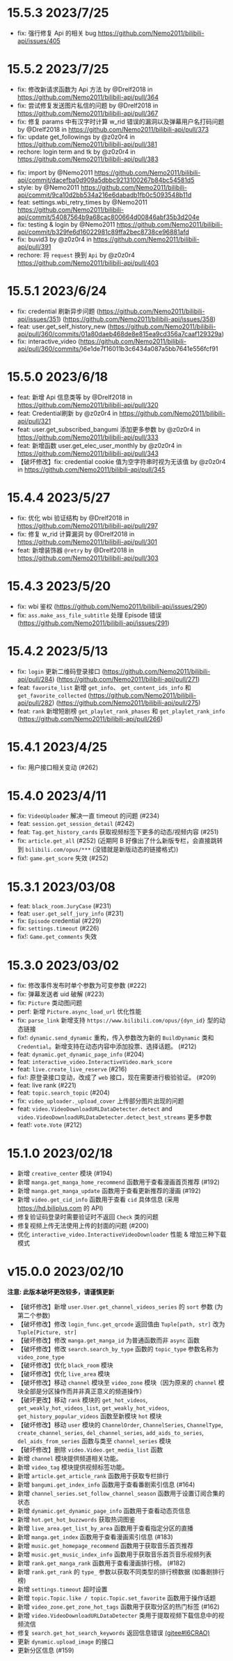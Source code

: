 # 15.5.3 2023/7/25
- fix: 强行修复 Api 的相关 bug https://github.com/Nemo2011/bilibili-api/issues/405

# 15.5.2 2023/7/25
- fix: 修改新请求函数为 Api 方法 by @Drelf2018 in https://github.com/Nemo2011/bilibili-api/pull/364
- fix: 尝试修复发送图片私信的问题 by @Drelf2018 in https://github.com/Nemo2011/bilibili-api/pull/367
- fix: 修复 params 中有汉字时计算 w_rid 错误的漏洞以及弹幕用户名打码问题 by @Drelf2018 in https://github.com/Nemo2011/bilibili-api/pull/373
- fix: update get_followings by @z0z0r4 in https://github.com/Nemo2011/bilibili-api/pull/381
- rechore: login term and tk by @z0z0r4 in https://github.com/Nemo2011/bilibili-api/pull/383
* fix: import by @Nemo2011 https://github.com/Nemo2011/bilibili-api/commit/dacefba0d909a5dbbc9213100267b84bc54581d5
* style:  by @Nemo2011 https://github.com/Nemo2011/bilibili-api/commit/9ca10d2bb534a216e6dabadb1fb0c5093548b11d
* feat: settings.wbi_retry_times by @Nemo2011 https://github.com/Nemo2011/bilibili-api/commit/54087564b9a68cac800664d00846abf35b3d204e
* fix: testing & login by @Nemo2011 https://github.com/Nemo2011/bilibili-api/commit/b329fe6d16022981c89ffa2bec8738ce96881afd
* fix: buvid3 by @z0z0r4 in https://github.com/Nemo2011/bilibili-api/pull/391
* rechore: 将 `request` 换到 `Api` by @z0z0r4 https://github.com/Nemo2011/bilibili-api/pull/403

# 15.5.1 2023/6/24

- fix: credential 刷新异步问题 (https://github.com/Nemo2011/bilibili-api/issues/351) (https://github.com/Nemo2011/bilibili-api/issues/358)
- feat: user.get_self_history_new (https://github.com/Nemo2011/bilibili-api/pull/360/commits/01a80daeb468de8e815ea9cd356a7caaf129329a)
- fix: interactive_video (https://github.com/Nemo2011/bilibili-api/pull/360/commits/)6e1de7f16011b3c6434a087a5bb7641e556fcf91

# 15.5.0 2023/6/18

- feat: 新增 Api 信息类等 by @Drelf2018 in https://github.com/Nemo2011/bilibili-api/pull/320
- feat: Credential刷新  by @z0z0r4 in https://github.com/Nemo2011/bilibili-api/pull/321
- feat: user.get_subscribed_bangumi 添加更多参数 by @z0z0r4 in https://github.com/Nemo2011/bilibili-api/pull/333
- feat: 新增函数 user.get_elec_user_monthly by @z0z0r4 in https://github.com/Nemo2011/bilibili-api/pull/343
- 【破坏修改】fix: credential cookie 值为空字符串时视为无该值  by @z0z0r4 in https://github.com/Nemo2011/bilibili-api/pull/345

# 15.4.4 2023/5/27

- fix: 优化 wbi 验证结构 by @Drelf2018 in https://github.com/Nemo2011/bilibili-api/pull/297
- fix: 修复 w_rid 计算漏洞 by @Drelf2018 in https://github.com/Nemo2011/bilibili-api/pull/301
- feat: 新增装饰器 `@retry` by @Drelf2018 in https://github.com/Nemo2011/bilibili-api/pull/303

# 15.4.3 2023/5/20

- fix: wbi 鉴权 (https://github.com/Nemo2011/bilibili-api/issues/290)
- fix: `ass.make_ass_file_subtitle` 处理 Episode 错误 (https://github.com/Nemo2011/bilibili-api/issues/291)

# 15.4.2 2023/5/13

- fix: `login` 更新二维码登录接口 (https://github.com/Nemo2011/bilibili-api/pull/284) (https://github.com/Nemo2011/bilibili-api/pull/271)
- feat: `favorite_list` 新增 `get_info`、 `get_content_ids_info` 和 `get_favorite_collected` (https://github.com/Nemo2011/bilibili-api/pull/282) (https://github.com/Nemo2011/bilibili-api/pull/275)
- feat: `rank` 新增短剧榜 `get_playlet_rank_phases` 和 `get_playlet_rank_info` (https://github.com/Nemo2011/bilibili-api/pull/266)

# 15.4.1 2023/4/25

- fix: 用户接口相关变动 (#262)

# 15.4.0 2023/4/11

- fix: `VideoUploader` 解决一直 timeout 的问题 (#234)
- feat: `session.get_session_detail` (#242)
- feat: `Tag.get_history_cards` 获取视频标签下更多的动态/视频内容 (#251)
- fix: `article.get_all` (#252) (近期阿 B 好像出了什么新版专栏，会直接跳转到 `bilibili.com/opus/***` (没错就是新版动态的链接格式))
- fix!: `game.get_score` 失效 (#252)

# 15.3.1 2023/03/08

- feat: `black_room.JuryCase` (#231)
- feat: `user.get_self_jury_info` (#231)
- fix: `Episode` credential (#229)
- fix: `settings.timeout` (#226)
- fix!: `Game.get_comments` 失效

# 15.3.0 2023/03/02

- fix: 修改事件发布时单个参数为可变参数 (#222)
- fix: 弹幕发送者 uid 破解 (#223)
- fix: `Picture` 类动图问题
- perf: 新增 `Picture.async_load_url` 优化性能
- fix: `parse_link` 新增支持 `https://www.bilibili.com/opus/{dyn_id}` 型的动态链接
- fix!: `dynamic.send_dynamic` 重构，传入参数改为新的 `BuildDynamic` 类和 `Credential`。新增支持在动态内容中添加投票、选择话题。 (#212)
- feat: `dynamic.get_dynamic_page_info` (#204)
- feat: `interactive_video.InteractiveVideo.mark_score`
- feat: `live.create_live_reserve` (#216)
- fix!: 原登录接口变动，改成了 `web` 接口，现在需要进行极验验证。 (#209)
- feat: live rank (#221)
- feat: `topic.search_topic` (#204)
- fix: `video_uploader._upload_cover` 上传部分图片出现的问题
- feat: `video.VideoDownloadURLDataDetecter.detect` and `video.VideoDownloadURLDataDetecter.detect_best_streams` 更多参数
- feat!: `vote.Vote` (#212)

# **15.1.0** 2023/02/18

- 新增 `creative_center` 模块 (#194)
- 新增 `manga.get_manga_home_recommend` 函数用于查看漫画首页推荐 (#192)
- 新增 `manga.get_manga_update` 函数用于查看更新推荐的漫画 (#192)
- 新增 `video.get_cid_info` 函数用于查看 `cid` 具体信息 (采用 <https://hd.biliplus.com> 的 API)
- 修复验证码登录时需要验证时不返回 `Check` 类的问题
- 修复视频上传无法使用上传的封面的问题 (#200)
- 优化 `interactive_video.InteractiveVideoDownloader` 性能 & 增加三种下载模式

# **v15.0.0** 2023/02/10

**注意: 此版本破坏更改较多，请谨慎更新**

- 【破坏修改】新增 `user.User.get_channel_videos_series` 的 `sort` 参数 (为第二个参数)
- 【破坏修改】修改 `login_func.get_qrcode` 返回值由 `Tuple[path, str]` 改为 `Tuple[Picture, str]`
- 【破坏修改】修改 `manga.get_manga_id` 为普通函数而非 `async` 函数
- 【破坏修改】修改 `search.search_by_type` 函数的 `topic_type` 参数名称为 `video_zone_type`
- 【破坏修改】优化 `black_room` 模块
- 【破坏修改】优化 `live_area` 模块
- 【破坏修改】移动 `channel` 模块至 `video_zone` 模块（因为原来的 `channel` 模块全部是分区操作而并非真正意义的频道操作）
- 【破坏更改】移动 `rank` 模块的 `get_hot_videos`, `get_weakly_hot_videos_list`, `get_weakly_hot_videos`, `get_history_popular_videos` 函数至新模块 `hot` 模块
- 【破坏修改】移动 `user` 模块的 `ChannelOrder`, `ChannelSeries`, `ChannelType`, `create_channel_series`, `del_channel_series`, `add_aids_to_series`, `del_aids_from_series` 函数与类至 `channel_series` 模块
- 【破坏修改】删除 `video.Video.get_media_list` 函数
- 新增 `channel` 模块提供频道相关功能。
- 新增 `video_tag` 模块提供视频标签功能。
- 新增 `article.get_article_rank` 函数用于获取专栏排行
- 新增 `bangumi.get_index_info` 函数用于查看番剧索引信息 (#164)
- 新增 `channel_series.set_follow_channel_season` 函数用于设置订阅合集的状态
- 新增 `dynamic.get_dynamic_page_info` 函数用于查看动态页信息
- 新增 `hot.get_hot_buzzwords` 获取热词图鉴
- 新增 `live_area.get_list_by_area` 函数用于查看指定分区的直播
- 新增 `manga.get_index` 函数用于查看漫画索引信息 (#183)
- 新增 `music.get_homepage_recommend` 函数用于获取音乐首页推荐
- 新增 `music.get_music_index_info` 函数用于获取音乐首页音乐视频列表
- 新增 `rank.get_manga_rank` 函数用于查看漫画排行榜。 (#182)
- 新增 `rank.get_rank` 的 `type_` 参数以获取不同类型的排行榜数据 (如番剧排行榜)
- 新增 `settings.timeout` 超时设置
- 新增 `topic.Topic.like / topic.Topic.set_favorite` 函数用于操作话题
- 新增 `video_zone.get_zone_hot_tags` 函数用于获取分区的热门标签 (#162)
- 新增 `video.VideoDownloadURLDataDetecter` 类用于提取视频下载信息中的视频流信
- 修复 `search.get_hot_search_keywords` 返回信息错误 [(gitee#I6CRAO)](https://gitee.com/nemo2011/bilibili-api/issues/I6CRAO)
- 更新 `dynamic.upload_image` 的接口
- 更新分区信息 (#159)
